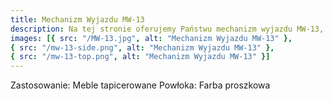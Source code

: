 ```yaml
---
title: Mechanizm Wyjazdu MW-13
description: Na tej stronie oferujemy Państwu mechanizm wyjazdu MW-13, pokryty farbą proszkową w kolorze czarnym. Mechanizm służy do szybkiego i prostego wysuwania ukrytej powierzchni mebli tapicerowanych typu kanapy.
images: [{ src: "/MW-13.jpg", alt: "Mechanizm Wyjazdu MW-13" },
{ src: "/mw-13-side.png", alt: "Mechanizm Wyjazdu MW-13" },
{ src: "/mw-13-top.png", alt: "Mechanizm Wyjazdu MW-13" }]
---
```


Zastosowanie: Meble tapicerowane
Powłoka: Farba proszkowa
